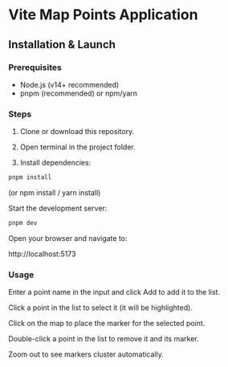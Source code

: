 # Vite Map Points Application

## Installation & Launch

### Prerequisites

- Node.js (v14+ recommended)
- pnpm (recommended) or npm/yarn

### Steps

1. Clone or download this repository.

2. Open terminal in the project folder.

3. Install dependencies:

```bash
pnpm install
```
(or npm install / yarn install)

Start the development server:
```bash
pnpm dev
```
Open your browser and navigate to:

http://localhost:5173

### Usage

Enter a point name in the input and click Add to add it to the list.

Click a point in the list to select it (it will be highlighted).

Click on the map to place the marker for the selected point.

Double-click a point in the list to remove it and its marker.

Zoom out to see markers cluster automatically.
